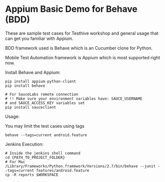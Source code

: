 Appium Basic Demo for Behave (BDD)
========================================

These are sample test cases for Testhive workshop and general usage that can get you familiar with Appium.

BDD framework used is Behave which is an Cucumber clone for Python.
 
Mobile Test Automation framework is Appium which is most supported right now.

Install Behave and Appium:

```shell
pip install appium-python-client
pip install behave

# For SauceLabs remote connection
# !! Make sure your environment variables have: SAUCE_USERNAME
# and SAUCE_ACCESS_KEY variables set
pip install sauceclient
```

Usage: 

You may limit the test cases using tags
```shell
behave --tags=current android.feature
```

Jenkins Execution:
```shell
# Inside the jenkins shell command
cd {PATH_TO_PROJECT_FOLDER}
# For Mac
/Library/Frameworks/Python.framework/Versions/2.7/bin/behave --junit --tags=current features/android.feature
cp -R reports $WORKSPACE
```